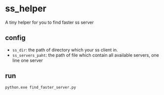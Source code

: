 # ss_helper

A tiny helper for you to find faster ss server

## config

-  `ss_dir`: the path of directory which your ss client in. 
-  `ss_servers_paht`: the path of file which contain all available servers, one line one server

## run

    python.exe find_faster_server.py
